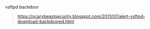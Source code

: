 vsftpd backdoor

> https://scarybeastsecurity.blogspot.com/2011/07/alert-vsftpd-download-backdoored.html
